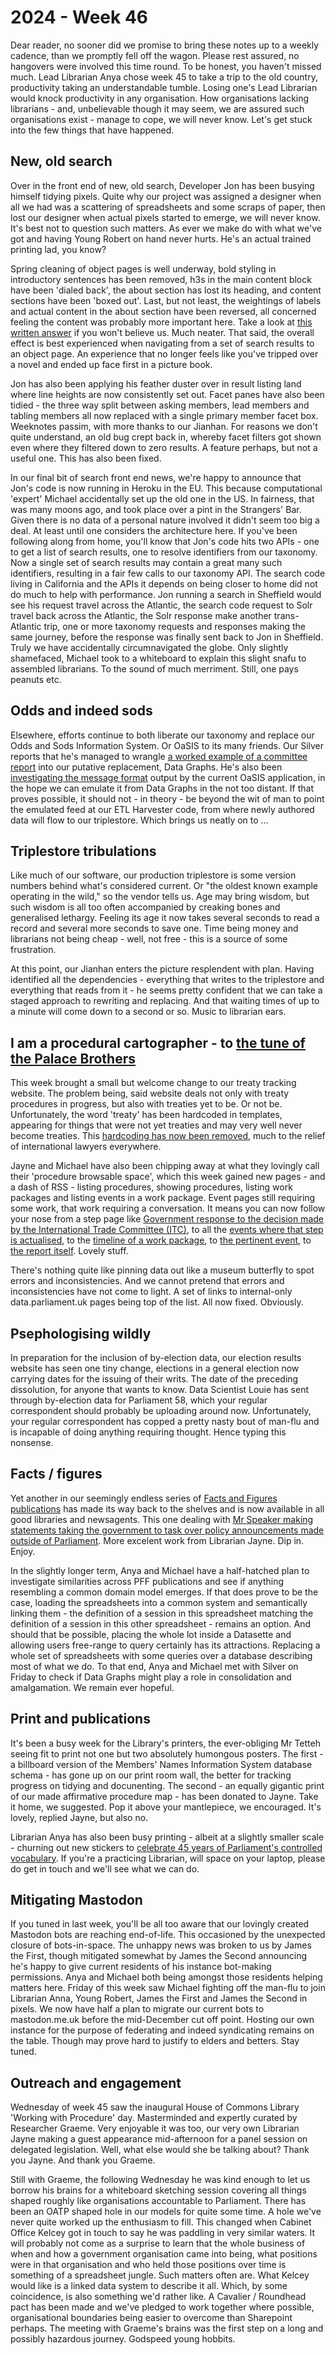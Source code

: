 # 2024 - Week 46

Dear reader, no sooner did we promise to bring these notes up to a weekly cadence, than we promptly fell off the wagon. Please rest assured, no hangovers were involved this time round. To be honest, you haven't missed much. Lead Librarian Anya chose week 45 to take a trip to the old country, productivity taking an understandable tumble. Losing one's Lead Librarian would knock productivity in any organisation. How organisations lacking librarians - and, unbelievable though it may seem, we are assured such organisations exist - manage to cope, we will never know. Let's get stuck into the few things that have happened.

## New, old search

Over in the front end of new, old search, Developer Jon has been busying himself tidying pixels. Quite why our project was assigned a designer when all we had was a scattering of spreadsheets and some scraps of paper, then lost our designer when actual pixels started to emerge, we will never know. It's best not to question such matters. As ever we make do with what we've got and having Young Robert on hand never hurts. He's an actual trained printing lad, you know?

Spring cleaning of object pages is well underway, bold styling in introductory sentences has been removed, h3s in the main content block have been 'dialed back', the about section has lost its heading, and content sections have been 'boxed out'. Last, but not least, the weightings of labels and actual content in the about section have been reversed, all concerned feeling the content was probably more important here. Take a look at [this written answer](https://parliamentary-search-265cced0397e.herokuapp.com/search-prototype/objects?object=http%3A%2F%2Fdata.parliament.uk%2Fwrittenparliamentaryquestion%2Fcommons%2F2015-16%2F28407) if you won't believe us. Much neater. That said, the overall effect is best experienced when navigating from a set of search results to an object page. An experience that no longer feels like you've tripped over a novel and ended up face first in a picture book. 

Jon has also been applying his feather duster over in result listing land where line heights are now consistently set out. Facet panes have also been tidied - the three way split between asking members, lead members and tabling members all now replaced with a single primary member facet box. Weeknotes passim, with more thanks to our Jianhan. For reasons we don't quite understand, an old bug crept back in, whereby facet filters got shown even where they filtered down to zero results. A feature perhaps, but not a useful one. This has also been fixed.

In our final bit of search front end news, we're happy to announce that Jon's code is now running in Heroku in the EU. This because computational 'expert' Michael accidentally set up the old one in the US. In fairness, that was many moons ago, and took place over a pint in the Strangers' Bar. Given there is no data of a personal nature involved it didn't seem too big a deal. At least until one considers the architecture here. If you've been following along from home, you'll know that Jon's code hits two APIs - one to get a list of search results, one to resolve identifiers from our taxonomy. Now a single set of search results may contain a great many such identifiers, resulting in a fair few calls to our taxonomy API. The search code living in California and the APIs it depends on being closer to home did not do much to help with performance. Jon running a search in Sheffield would see his request travel across the Atlantic, the search code request to Solr travel back across the Atlantic, the Solr response make another trans-Atlantic trip, one or more taxonomy requests and responses making the same journey, before the response was finally sent back to Jon in Sheffield. Truly we have accidentally circumnavigated the globe. Only slightly shamefaced, Michael took to a whiteboard to explain this slight snafu to assembled librarians. To the sound of much merriment. Still, one pays peanuts etc.

## Odds and indeed sods

Elsewhere, efforts continue to both liberate our taxonomy and replace our Odds and Sods Information System. Or OaSIS to its many friends. Our Silver reports that he's managed to wrangle [a worked example of a committee report](https://trello.com/c/q8I2ys9x/109-worked-example) into our putative replacement, Data Graphs. He's also been [investigating the message format](https://trello.com/c/iMzig8q7/79-look-at-message-format-for-harvester-for-oasis-to-harvester) output by the current OaSIS application, in the hope we can emulate it from Data Graphs in the not too distant. If that proves possible, it should not - in theory - be beyond the wit of man to point the emulated feed at our ETL Harvester code, from where newly authored data will flow to our triplestore. Which brings us neatly on to ...

## Triplestore tribulations

Like much of our software, our production triplestore is some version numbers behind what's considered current. Or "the oldest known example operating in the wild," so the vendor tells us. Age may bring wisdom, but such wisdom is all too often accompanied by creaking bones and generalised lethargy. Feeling its age it now takes several seconds to read a record and several more seconds to save one. Time being money and librarians not being cheap - well, not free - this is a source of some frustration.

At this point, our Jianhan enters the picture resplendent with plan. Having identified all the dependencies - everything that writes to the triplestore and everything that reads from it - he seems pretty confident that we can take a staged approach to rewriting and replacing. And that waiting times of up to a minute will come down to a second or so. Music to librarian ears.

## I am a procedural cartographer - to [the tune of the Palace Brothers](https://www.youtube.com/watch?v=owvF3Vb0JhA&ab_channel=tomkat69pc)

This week brought a small but welcome change to our treaty tracking website. The problem being, said website deals not only with treaty procedures in progress, but also with treaties yet to be. Or not be. Unfortunately, the word 'treaty' has been hardcoded in templates, appearing for things that were not yet treaties and may very well never become treaties. This [hardcoding has now been removed](https://treaties.parliament.uk/?SearchTerm=Negotiations+for+a+potential+agreement+between+the+UK&ParliamentaryProcess=&LeadGovernmentOrganisationId=&SeriesFilter=&House=&MotionsTabledAboutATreaty=&CommitteeRaisedConcerns=&DebateScheduled=&ShowAdvanced=False), much to the relief of international lawyers everywhere.

Jayne and Michael have also been chipping away at what they lovingly call their 'procedure browsable space', which this week gained new pages - and a dash of RSS - listing procedures, showing procedures, listing work packages and listing events in a work package. Event pages still requiring some work, that work requiring a conversation. It means you can now follow your nose from a step page like [Government response to the decision made by the International Trade Committee (ITC)](https://procedure-browser-159b715822a4.herokuapp.com/steps/8FDE1V0L), to all the [events where that step is actualised](https://procedure-browser-159b715822a4.herokuapp.com/steps/8FDE1V0L/events), to the [timeline of a work package](https://procedure-browser-159b715822a4.herokuapp.com/work-packages/6uj4zhJl#event-FEBF6VMq-actualising-8FDE1V0L), to [the pertinent event](https://procedure-browser-159b715822a4.herokuapp.com/events/FEBF6VMq), to [the report itself](https://publications.parliament.uk/pa/cm5803/cmselect/cmbeis/1614/report.html). Lovely stuff.

There's nothing quite like pinning data out like a museum butterfly to spot errors and inconsistencies. And we cannot pretend that errors and inconsistencies have not come to light. A set of links to internal-only data.parliament.uk pages being top of the list. All now fixed. Obviously.

## Psephologising wildly

In preparation for the inclusion of by-election data, our election results website has seen one tiny change, elections in a general election now carrying dates for the issuing of their writs. The date of the preceding dissolution, for anyone that wants to know. Data Scientist Louie has sent through by-election data for Parliament 58, which your regular correspondent should probably be uploading around now. Unfortunately, your regular correspondent has copped a pretty nasty bout of man-flu and is incapable of doing anything requiring thought. Hence typing this nonsense.

## Facts / figures

Yet another in our seemingly endless series of [Facts and Figures publications](https://commonslibrary.parliament.uk/tag/parliament-facts-and-figures/) has made its way back to the shelves and is now available in all good libraries and newsagents. This one dealing with [Mr Speaker making statements taking the government to task over policy announcements made outside of Parliament](https://commonslibrary.parliament.uk/research-briefings/sn05647/). More excelent work from Librarian Jayne. Dip in. Enjoy.

In the slightly longer term, Anya and Michael have a half-hatched plan to investigate similarities across PFF publications and see if anything resembling a common domain model emerges. If that does prove to be the case, loading the spreadsheets into a common system and semantically linking them - the definition of a session in this spreadsheet matching the definition of a session in this other spreadsheet - remains an option. And should that be possible, placing the whole lot inside a Datasette and allowing users free-range to query certainly has its attractions. Replacing a whole set of spreadsheets with some queries over a database describing most of what we do. To that end, Anya and Michael met with Silver on Friday to check if Data Graphs might play a role in consolidation and amalgamation. We remain ever hopeful.

## Print and publications

It's been a busy week for the Library's printers, the ever-obliging Mr Tetteh seeing fit to print not one but two absolutely humongous posters. The first - a billboard version of the Members' Names Information System database schema - has gone up on our print room wall, the better for tracking progress on tidying and docunenting. The second - an equally gigantic print of our made affirmative procedure map - has been donated to Jayne. Take it home, we suggested. Pop it above your mantlepiece, we encouraged. It's lovely, replied Jayne, but also no.

Librarian Anya has also been busy printing - albeit at a slightly smaller scale - churning out new stickers to [celebrate 45 years of Parliament's controlled vocabulary](https://trello.com/1/cards/66978d8421e8f2cb4365beae/attachments/66bdf0c7b52a9ec843a390ea/previews/66bdf0c8b52a9ec843a390f6/download/4eaa22bc-3ec2-492b-9030-052fed50795c.jpg). If you're a practicing Librarian, will space on your laptop, please do get in touch and we'll see what we can do.

## Mitigating Mastodon

If you tuned in last week, you'll be all too aware that our lovingly created Mastodon bots are reaching end-of-life. This occasioned by the unexpected closure of bots-in-space. The unhappy news was broken to us by James the First, though mitigated somewhat by James the Second announcing he's happy to give current residents of his instance bot-making permissions. Anya and Michael both being amongst those residents helping matters here. Friday of this week saw Michael fighting off the man-flu to join Librarian Anna, Young Robert, James the First and James the Second in pixels. We now have half a plan to migrate our current bots to mastodon.me.uk before the mid-December cut off point. Hosting our own instance for the purpose of federating and indeed syndicating remains on the table. Though may prove hard to justify to elders and betters. Stay tuned.

## Outreach and engagement

Wednesday of week 45 saw the inaugural House of Commons Library 'Working with Procedure' day. Masterminded and expertly curated by Researcher Graeme. Very enjoyable it was too, our very own Librarian Jayne making a guest appearance mid-afternoon for a panel session on delegated legislation. Well, what else would she be talking about? Thank you Jayne. And thank you Graeme.

Still with Graeme, the following Wednesday he was kind enough to let us borrow his brains for a whiteboard sketching session covering all things shaped roughly like organisations accountable to Parliament. There has been an OATP shaped hole in our models for quite some time. A hole we've never quite worked up the enthusiasm to fill. This changed when Cabinet Office Kelcey got in touch to say he was paddling in very similar waters. It will probably not come as a surprise to learn that the whole business of when and how a government organisation came into being, what positions were in that organisation and who held those positions over time is something of a spreadsheet jungle. Such matters often are. What Kelcey would like is a linked data system to describe it all. Which, by some coincidence, is also something we'd rather like. A Cavalier / Roundhead pact has been made and we've pledged to work together where possible, organisational boundaries being easier to overcome than Sharepoint perhaps. The meeting with Graeme's brains was the first step on a long and possibly hazardous journey. Godspeed young hobbits.











